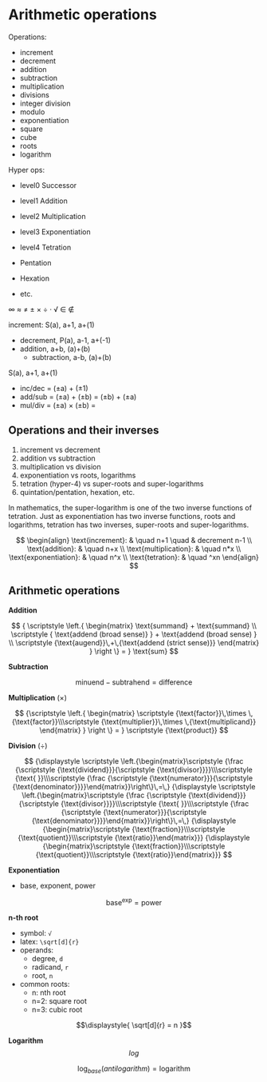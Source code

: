 # Arithmetic operations

Operations:
- increment
- decrement
- addition
- subtraction
- multiplication
- divisions
- integer division
- modulo
- exponentiation
- square
- cube
- roots
- logarithm

Hyper ops:
- level0 Successor
- level1 Addition
- level2 Multiplication
- level3 Exponentiation
- level4 Tetration

- Pentation
- Hexation
- etc.

∞ ≈ ≠ ± × ÷ · √ ∈ ∉




increment:      S(a), a+1, a+(1)
  - decrement,    P(a), a-1, a+(-1)
- addition,       a+b,  (a)+(b)
  - subtraction,  a-b,  (a)+(b)
  
  
S(a), a+1, a+(1)


- inc/dec = (±a) + (±1)
- add/sub = (±a) + (±b) = (±b) + (±a)
- mul/div = (±a) × (±b) = 


## Operations and their inverses

1. increment vs decrement
2. addition vs subtraction
3. multiplication vs division
4. exponentiation vs roots, logarithms
5. tetration (hyper-4) vs super-roots and super-logarithms
6. quintation/pentation, hexation, etc.


In mathematics, the super-logarithm is one of the two inverse functions of tetration. Just as exponentiation has two inverse functions, roots and logarithms, tetration has two inverses, super-roots and super-logarithms.



$$
\begin{align}
\text{increment}:       & \quad n+1 \quad & decrement n-1 \\
\text{addition}:        & \quad n+x \\
\text{multiplication}:  & \quad n*x \\
\text{exponentiation}:  & \quad n^x \\
\text{tetration}:       & \quad ^xn
\end{align}
$$



## Arithmetic operations

**Addition**

$$
{
\scriptstyle 
\left.{ 
\begin{matrix}
      \text{summand} + \text{summand}    \\
    \scriptstyle {
        \text{addend (broad sense)}
    } + \text{addend (broad sense)
    }    \\
    \scriptstyle {\text{augend}}\,+\,{\text{addend (strict sense)}}
\end{matrix}
}
\right
\} = } \text{sum}
$$

**Subtraction**

$$
\text{minuend} - \text{subtrahend} = \text{difference}
$$

**Multiplication** (×)

$$
{\scriptstyle 
\left.{
\begin{matrix}
\scriptstyle {\text{factor}}\,\times \,{\text{factor}}\\\scriptstyle {\text{multiplier}}\,\times \,{\text{multiplicand}}
\end{matrix}
}
\right
\} = } \scriptstyle {\text{product}}
$$

**Division** (÷)

$$
{\displaystyle \scriptstyle \left.{\begin{matrix}\scriptstyle {\frac {\scriptstyle {\text{dividend}}}{\scriptstyle {\text{divisor}}}}\\\scriptstyle {\text{ }}\\\scriptstyle {\frac {\scriptstyle {\text{numerator}}}{\scriptstyle {\text{denominator}}}}\end{matrix}}\right\}\,=\,} {\displaystyle \scriptstyle \left.{\begin{matrix}\scriptstyle {\frac {\scriptstyle {\text{dividend}}}{\scriptstyle {\text{divisor}}}}\\\scriptstyle {\text{ }}\\\scriptstyle {\frac {\scriptstyle {\text{numerator}}}{\scriptstyle {\text{denominator}}}}\end{matrix}}\right\}\,=\,}	{\displaystyle {\begin{matrix}\scriptstyle {\text{fraction}}\\\scriptstyle {\text{quotient}}\\\scriptstyle {\text{ratio}}\end{matrix}}} {\displaystyle {\begin{matrix}\scriptstyle {\text{fraction}}\\\scriptstyle {\text{quotient}}\\\scriptstyle {\text{ratio}}\end{matrix}}}
$$


**Exponentiation**
- base, exponent, power

$$
\text{base}^{\text{exp}} = \text{power}
$$

**n-th root**
- symbol: `√`
- latex: `\sqrt[d]{r}`
- operands:
  - degree, `d`
  - radicand, `r`
  - root, `n`
- common roots:
  - n: nth root
  - n=2: square root
  - n=3: cubic root

$$\displaystyle{ \sqrt[d]{r} = n }$$


**Logarithm** $$log$$

$$\displaystyle{ \log_{base}({antilogarithm}) = \text{logarithm} }$$
